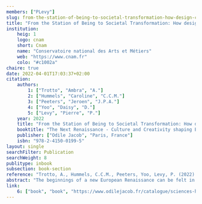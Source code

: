```yaml
---
members: ["PLevy"]
slug: from-the-station-of-being-to-societal-transformation-how-design-can-drive-a-new-european-renaissance
title: "From the Station of Being to Societal Transformation: How design can drive a new European Renaissance"
institution:
    heig: 1
    logo: cnam
    short: Cnam
    name: "Conservatoire national des Arts et Métiers"
    web: "https://www.cnam.fr"
    colo: "#c1002a"
chaire: true
date: 2022-04-01T17:03:37+02:00
citation:
    authors:
        1: ["Trotto", "Ambra", "A."]
        2: ["Hummels", "Caroline", "C.C.M."]
        3: ["Peeters", "Jeroen", "J.P.A."]
        4: ["Yoo", "Daisy", "D."]
        5: ["Levy", "Pierre", "P."]
    year: 2022
    title: "From the Station of Being to Societal Transformation: How design can drive a new European Renaissance"
    booktitle: "The Next Renaissance - Culture and Creativity shaping Europe"
    publisher: ["Odile Jacob", "Paris, France"]
    isbn: "978-2-4150-0199-5"
layout: single
searchFilter: Publication
searchWeight: 8
publitype: inbook
subsection: book-section
reference: "Trotto, A., Hummels, C.C.M., Peeters, Yoo, Levy, P. (2022). From the Station of Being to Societal Transformation: How design can drive a new European Renaissance. in The Next Renaissance - Culture and Creativity shaping Europe, Odile Jacob, 2022, 978-2-4150-0199-5"
abstract: "The beginnings of a new European Renaissance can be felt in many places, including the Swedish city of Umeå, where a new Smart Bus Station was realised. This ‘Station of Being’ aimed at transforming today’s practices and exploring new sustainable futures based on values such as beauty and diversity. In this chapter, we describe ‘Station of Being’, the approach that was used, namely, Designing for Transforming Practices, the societal transformations it triggered, and how it supports the flourishing of a new civilization."
link:
    6: ["book", "book", "https://www.odilejacob.fr/catalogue/sciences-humaines/questions-de-societe/next-renaissance_9782415001995.php"]
---
```

